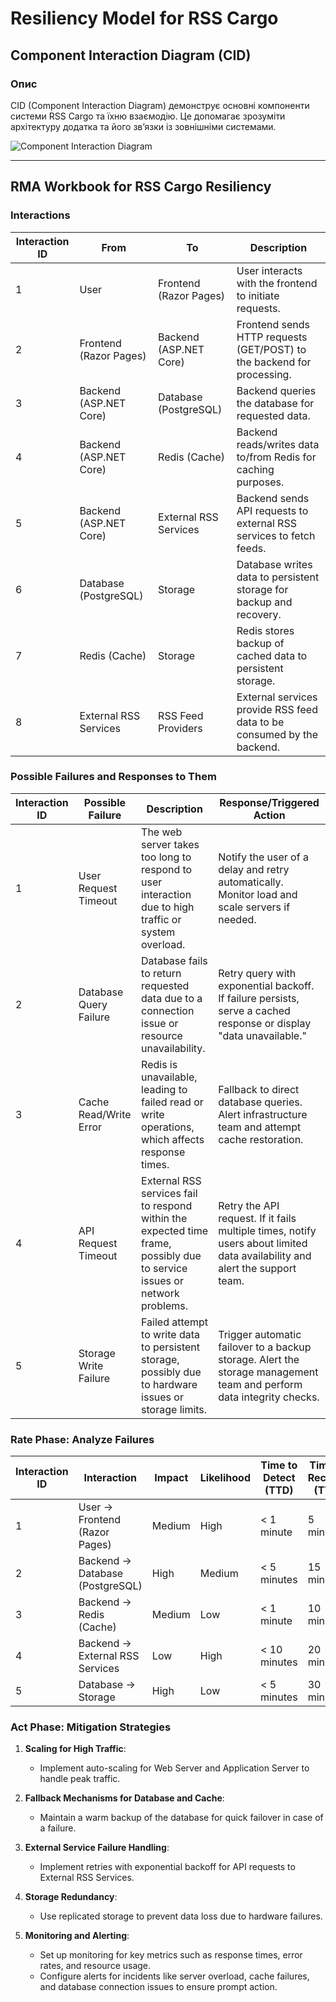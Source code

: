 # Resiliency Model for RSS Cargo

## Component Interaction Diagram (CID)

### Опис

CID (Component Interaction Diagram) демонструє основні компоненти системи RSS Cargo та їхню взаємодію. Це допомагає зрозуміти архітектуру додатка та його зв’язки із зовнішніми системами.

![Component Interaction Diagram](https://www.plantuml.com/plantuml/png/ZLEzRjim4Dxr50TDpf1cpr34jMFKG54ebeiCGOSBUN68ogHxFAK_HO7-37s7FaNHgLEVGNgZ7kb6y2B0ayJZn-_dUBo8WYpjjYd4IKCm2zjTyEG5bbw8qOWB7kOEDunRcCoMynEu2mohkeOPyYR0Yg9h77dpeIWKhdkl8Z5WXBBxsVtjltH_-g_zj_vxzxlxrVye2nyiGNbDjr0JFn2N2QlB_Ge-5G0t2mugxorCLlXHAIlSK3nv3QSslFEdJ-7c6PetUNzQLqzUNgxLE9C2pk7vUbsfgRSjHJbJSnedKl7vl-nqjskSmPJgK5xB1_AZx8Fy70LlCH9CgX1bmrHVlSZg-eMhbjXHF8feHTP5xIkQ-xtz_AV-qPvTinCwYkNolH1xRFArf23EK4niqshvs8iuz63fxnYZS6kaPIfpvB54WqGjWVKI4cc2GaKSNHJo9biyp35oR9yiPMbtwiKqeRLGFbeVR6S_ev46ubHU45ceE3muIvppBaZCVQwdk4MQnE78w52TGy8T3dnneJ1z5Fy0)

---

## RMA Workbook for RSS Cargo Resiliency

### Interactions

| Interaction ID | From                   | To                     | Description                                                            |
| -------------- | ---------------------- | ---------------------- | ---------------------------------------------------------------------- |
| 1              | User                   | Frontend (Razor Pages) | User interacts with the frontend to initiate requests.                 |
| 2              | Frontend (Razor Pages) | Backend (ASP.NET Core) | Frontend sends HTTP requests (GET/POST) to the backend for processing. |
| 3              | Backend (ASP.NET Core) | Database (PostgreSQL)  | Backend queries the database for requested data.                       |
| 4              | Backend (ASP.NET Core) | Redis (Cache)          | Backend reads/writes data to/from Redis for caching purposes.          |
| 5              | Backend (ASP.NET Core) | External RSS Services  | Backend sends API requests to external RSS services to fetch feeds.    |
| 6              | Database (PostgreSQL)  | Storage                | Database writes data to persistent storage for backup and recovery.    |
| 7              | Redis (Cache)          | Storage                | Redis stores backup of cached data to persistent storage.              |
| 8              | External RSS Services  | RSS Feed Providers     | External services provide RSS feed data to be consumed by the backend. |

### Possible Failures and Responses to Them

| Interaction ID | Possible Failure       | Description                                                                                                               | Response/Triggered Action                                                                                                   |
| -------------- | ---------------------- | ------------------------------------------------------------------------------------------------------------------------- | --------------------------------------------------------------------------------------------------------------------------- |
| 1              | User Request Timeout   | The web server takes too long to respond to user interaction due to high traffic or system overload.                      | Notify the user of a delay and retry automatically. Monitor load and scale servers if needed.                               |
| 2              | Database Query Failure | Database fails to return requested data due to a connection issue or resource unavailability.                             | Retry query with exponential backoff. If failure persists, serve a cached response or display "data unavailable."           |
| 3              | Cache Read/Write Error | Redis is unavailable, leading to failed read or write operations, which affects response times.                           | Fallback to direct database queries. Alert infrastructure team and attempt cache restoration.                               |
| 4              | API Request Timeout    | External RSS services fail to respond within the expected time frame, possibly due to service issues or network problems. | Retry the API request. If it fails multiple times, notify users about limited data availability and alert the support team. |
| 5              | Storage Write Failure  | Failed attempt to write data to persistent storage, possibly due to hardware issues or storage limits.                    | Trigger automatic failover to a backup storage. Alert the storage management team and perform data integrity checks.        |

### Rate Phase: Analyze Failures

| Interaction ID | Interaction                     | Impact | Likelihood | Time to Detect (TTD) | Time to Recover (TTR) | Risk (Impact × Likelihood) |
| -------------- | ------------------------------- | ------ | ---------- | -------------------- | --------------------- | -------------------------- |
| 1              | User → Frontend (Razor Pages)   | Medium | High       | < 1 minute           | 5 minutes             | High                       |
| 2              | Backend → Database (PostgreSQL) | High   | Medium     | < 5 minutes          | 15 minutes            | Medium                     |
| 3              | Backend → Redis (Cache)         | Medium | Low        | < 1 minute           | 10 minutes            | Low                        |
| 4              | Backend → External RSS Services | Low    | High       | < 10 minutes         | 20 minutes            | Medium                     |
| 5              | Database → Storage              | High   | Low        | < 5 minutes          | 30 minutes            | Medium                     |

### Act Phase: Mitigation Strategies

1. **Scaling for High Traffic**:

   - Implement auto-scaling for Web Server and Application Server to handle peak traffic.

2. **Fallback Mechanisms for Database and Cache**:

   - Maintain a warm backup of the database for quick failover in case of a failure.

3. **External Service Failure Handling**:

   - Implement retries with exponential backoff for API requests to External RSS Services.

4. **Storage Redundancy**:

   - Use replicated storage to prevent data loss due to hardware failures.

5. **Monitoring and Alerting**:
   - Set up monitoring for key metrics such as response times, error rates, and resource usage.
   - Configure alerts for incidents like server overload, cache failures, and database connection issues to ensure prompt action.
